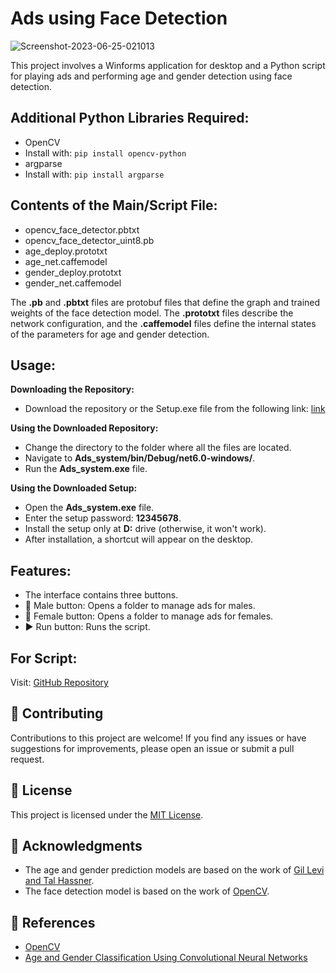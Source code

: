 

<h1>Ads using Face Detection</h1>
<img src="https://i.ibb.co/72tBntP/Screenshot-2023-06-25-021013.png" alt="Screenshot-2023-06-25-021013">
<p>This project involves a Winforms application for desktop and a Python script for playing ads and performing age and gender detection using face detection.</p>
<h2>Additional Python Libraries Required:</h2>
<ul>
  <li>OpenCV</li>
  <li>Install with: <code>pip install opencv-python</code></li>
  <li>argparse</li>
  <li>Install with: <code>pip install argparse</code></li>
</ul>
<h2>Contents of the Main/Script File:</h2>
<ul>
  <li>opencv_face_detector.pbtxt</li>
  <li>opencv_face_detector_uint8.pb</li>
  <li>age_deploy.prototxt</li>
  <li>age_net.caffemodel</li>
  <li>gender_deploy.prototxt</li>
  <li>gender_net.caffemodel</li>
</ul>
<p>The <strong>.pb</strong> and <strong>.pbtxt</strong> files are protobuf files that define the graph and trained weights of the face detection model. The <strong>.prototxt</strong> files describe the network configuration, and the <strong>.caffemodel</strong> files define the internal states of the parameters for age and gender detection.</p>
<h2>Usage:</h2>
<p><strong>Downloading the Repository:</strong></p>
<ul>
  <li>Download the repository or the Setup.exe file from the following link: <a href="https://drive.google.com/file/d/1WjhLqJZyNEuX_U8yyvdtAx0gSHOW--n3/view?usp=sharing">link</a></li>
</ul>
<p><strong>Using the Downloaded Repository:</strong></p>
<ul>
  <li>Change the directory to the folder where all the files are located.</li>
  <li>Navigate to <strong>Ads_system/bin/Debug/net6.0-windows/</strong>.</li>
  <li>Run the <strong>Ads_system.exe</strong> file.</li>
</ul>
<p><strong>Using the Downloaded Setup:</strong></p>
<ul>
  <li>Open the <strong>Ads_system.exe</strong> file.</li>
  <li>Enter the setup password: <strong>12345678</strong>.</li>
  <li>Install the setup only at <strong>D:</strong> drive (otherwise, it won't work).</li>
  <li>After installation, a shortcut will appear on the desktop.</li>
</ul>
<h2>Features:</h2>
<ul>
  <li>The interface contains three buttons.</li>
  <li>👨 Male button: Opens a folder to manage ads for males.</li>
  <li>👩 Female button: Opens a folder to manage ads for females.</li>
  <li>▶️ Run button: Runs the script.</li>
</ul>
<h2>For Script:</h2>
<p>Visit: <a href="https://github.com/Abdullah-129/Real-Time-Age-and-Gender-Detection-with-Video-Ads">GitHub Repository</a></p>
<h2>🤝 Contributing</h2>
<p>Contributions to this project are welcome! If you find any issues or have suggestions for improvements, please open an issue or submit a pull request.</p>
<h2>📄 License</h2>
<p>This project is licensed under the <a href="LICENSE">MIT License</a>.</p>
<h2>🙏 Acknowledgments</h2>
<ul>
  <li>The age and gender prediction models are based on the work of <a href="https://talhassner.github.io/home/publication/2015_CVPR">Gil Levi and Tal Hassner</a>.</li>
  <li>The face detection model is based on the work of <a href="https://github.com/opencv/opencv">OpenCV</a>.</li>
</ul>
<h2>🔗 References</h2>
<ul>
  <li><a href="https://opencv.org">OpenCV</a></li>
  <li><a href="https://talhassner.github.io/home/publication/2015_CVPR">Age and Gender Classification Using Convolutional Neural Networks</a></li>
</ul>
